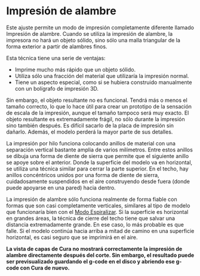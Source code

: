 Impresión de alambre
====
Este ajuste permite un modo de impresión completamente diferente llamado Impresión de alambre. Cuando se utiliza la impresión de alambre, la impresora no hará un objeto sólido, sino sólo una malla triangular de la forma exterior a partir de alambres finos.

Esta técnica tiene una serie de ventajas:
* Imprime mucho más rápido que un objeto sólido.
* Utiliza sólo una fracción del material que utilizaría la impresión normal.
* Tiene un aspecto especial, como si se hubiera construido manualmente con un bolígrafo de impresión 3D.

Sin embargo, el objeto resultante no es funcional. Tendrá más o menos el tamaño correcto, lo que lo hace útil para crear un prototipo de la sensación de escala de la impresión, aunque el tamaño tampoco será muy exacto. El objeto resultante es extremadamente frágil, no sólo durante la impresión sino también después. Es difícil sacarlo de la placa de impresión sin dañarlo. Además, el modelo perderá la mayor parte de sus detalles.

La impresión por hilo funciona colocando anillos de material con una separación vertical bastante amplia de varios milímetros. Entre estos anillos se dibuja una forma de diente de sierra que permite que el siguiente anillo se apoye sobre el anterior. Donde la superficie del modelo va en horizontal, se utiliza una técnica similar para cerrar la parte superior. En el techo, hay anillos concéntricos unidos por una forma de diente de sierra, cuidadosamente suspendidos en el aire construyendo desde fuera (donde puede apoyarse en una pared) hacia dentro.

La impresión de alambre sólo funciona realmente de forma fiable con formas que son casi completamente verticales, similares al tipo de modelo que funcionaría bien con el [Modo Espiralizar](../blackmagic/magic_spiralize.md). Si la superficie es horizontal en grandes áreas, la técnica de cierre del techo tiene que salvar una distancia extremadamente grande. En ese caso, lo más probable es que falle. Si el modelo continúa hacia arriba a mitad de camino en una superficie horizontal, es casi seguro que se imprimirá en el aire.

**La vista de capas de Cura no mostrará correctamente la impresión de alambre directamente después del corte. Sin embargo, el resultado puede ser previsualizado guardando el g-code en el disco y abriendo ese g-code con Cura de nuevo.**